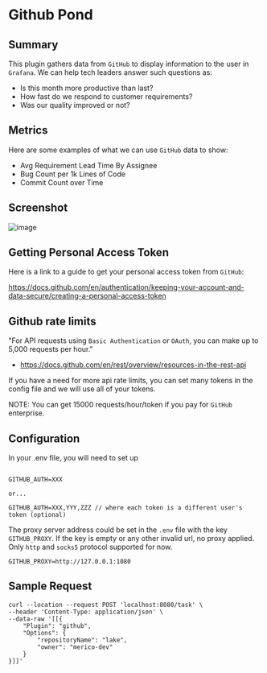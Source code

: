# Github Pond

## Summary

This plugin gathers data from `GitHub` to display information to the user in `Grafana`. We can help tech leaders answer such questions as:

- Is this month more productive than last?
- How fast do we respond to customer requirements?
- Was our quality improved or not?

## Metrics

Here are some examples of what we can use `GitHub` data to show:
- Avg Requirement Lead Time By Assignee
- Bug Count per 1k Lines of Code
- Commit Count over Time

## Screenshot

![image](https://user-images.githubusercontent.com/27032263/141855099-f218f220-1707-45fa-aced-6742ab4c4286.png)

## Getting Personal Access Token

Here is a link to a guide to get your personal access token from `GitHub`:

https://docs.github.com/en/authentication/keeping-your-account-and-data-secure/creating-a-personal-access-token

## Github rate limits

"For API requests using `Basic Authentication` or `OAuth`, you can make up to 5,000 requests per hour."

- https://docs.github.com/en/rest/overview/resources-in-the-rest-api

If you have a need for more api rate limits, you can set many tokens in the config file and we will use all of your tokens.

NOTE: You can get 15000 requests/hour/token if you pay for `GitHub` enterprise.

## Configuration

In your .env file, you will need to set up

```

GITHUB_AUTH=XXX

or...

GITHUB_AUTH=XXX,YYY,ZZZ // where each token is a different user's token (optional)
```

The proxy server address could be set in the `.env` file with the key `GITHUB_PROXY`. 
If the key is empty or any other invalid url, no proxy applied. Only `http` and `socks5` protocol supported for now.

```
GITHUB_PROXY=http://127.0.0.1:1080
```


## Sample Request

```
curl --location --request POST 'localhost:8080/task' \
--header 'Content-Type: application/json' \
--data-raw '[[{
    "Plugin": "github",
    "Options": {
        "repositoryName": "lake",
        "owner": "merico-dev"
    }
}]]'
```
